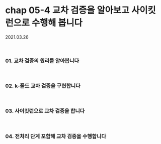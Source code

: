 # chap 05-4 교차 검증을 알아보고 사이킷런으로 수행해 봅니다

2021.03.26

<br>

### 01. 교차 검증의 원리를 알아봅니다

<br>

### 02. k-폴드 교차 검증을 구현합니다

<br>

### 03. 사이킷런으로 교차 검증을 합니다

<br>

### 04. 전처리 단계 포함해 교차 검증을 수행합니다